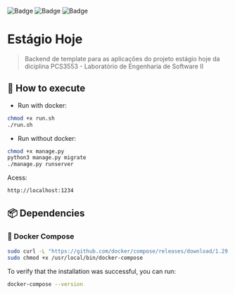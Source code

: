 ![Badge](https://img.shields.io/static/v1?label=Django&message=framework&color=blue&style=for-the-badge&logo=DJANGO)
![Badge](https://img.shields.io/static/v1?label=python&message=language&color=red&style=for-the-badge&logo=PYTHON)
![Badge](https://img.shields.io/static/v1?label=MIT&message=LICENSE&color=yellow&style=for-the-badge)

# Estágio Hoje

> Backend de template para as aplicações do projeto estágio hoje da diciplina PCS3553 - Laboratório de Engenharia de Software II

## 🚀 How to execute

- Run with docker:

```sh
chmod +x run.sh
./run.sh
```

- Run without docker:
```sh
chmod +x manage.py
python3 manage.py migrate
./manage.py runserver
```

Acess:
```
http://localhost:1234
```

## 📦 Dependencies

### 🐋 Docker Compose

```sh
sudo curl -L "https://github.com/docker/compose/releases/download/1.29.2/docker-compose-$(uname -s)-$(uname -m)" -o /usr/local/bin/docker-compose
sudo chmod +x /usr/local/bin/docker-compose
```

To verify that the installation was successful, you can run:

```sh
docker-compose --version
```